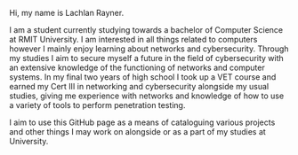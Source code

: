 Hi, my name is Lachlan Rayner.

I am a student currently studying towards a bachelor of Computer Science at RMIT University. I am interested in all things related to computers however I mainly enjoy learning about networks and cybersecurity.
Through my studies I aim to secure myself a future in the field of cybersecurity with an extensive knowledge of the functioning of networks and computer systems.
In my final two years of high school I took up a VET course and earned my Cert III in networking and cybersecurity alongside my usual studies, giving me experience with networks and knowledge of how to use a variety of tools to perform penetration testing.

I aim to use this GitHub page as a means of cataloguing various projects and other things I may work on alongside or as a part of my studies at University.
